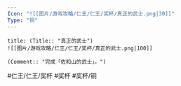 ```yaml
---
Icon: "![[图片/游戏攻略/仁王/仁王/奖杯/真正的武士.png|30]]"
Type: "铜"
---
```

```ad-common-bronze-trophy
title: (Title:: "真正的武士")
![[图片/游戏攻略/仁王/仁王/奖杯/真正的武士.png|100]]

(Comment:: "完成「佐和山的武士」。")
```

#仁王/仁王/奖杯 #奖杯 #奖杯/铜
